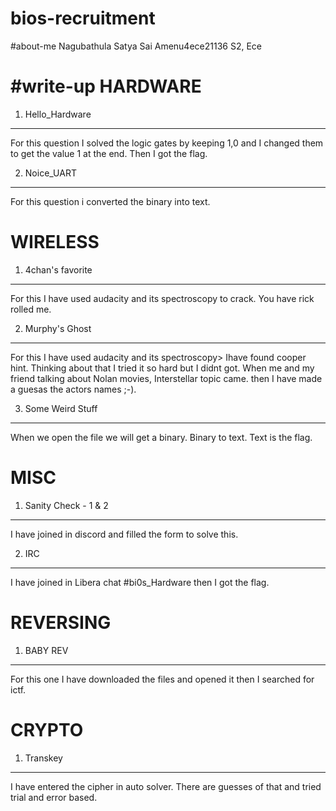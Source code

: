 # bios-recruitment
#about-me
Nagubathula Satya Sai
Amenu4ece21136
S2, Ece

#write-up
HARDWARE
========

1. Hello_Hardware
-----------------
For this question I solved the logic gates by keeping 1,0 and I changed them to get the value 1 at the end.
Then I got the flag.

2. Noice_UART
-------------
For this question i converted the binary into text.

WIRELESS
========

1. 4chan's favorite
--------------------
For this I have used audacity and its spectroscopy to crack. You have rick rolled me.

2. Murphy's Ghost
--------------------
For this I have used audacity and its spectroscopy> Ihave found cooper hint. Thinking about that I tried it so hard but I didnt got. When me and my friend talking about Nolan movies, Interstellar topic came. then I have made a guesas the actors names ;-).

3. Some Weird Stuff 
--------------------
When we open the file we will get a binary. Binary to text. Text is the flag.

MISC
========

1. Sanity Check - 1 & 2
-----------------
I have joined in discord and filled the form to solve this.

2. IRC
-----------------
I have joined in Libera chat #bi0s_Hardware then I got the flag.

REVERSING
========
1. BABY REV
-----------------
For this one I have downloaded the files and opened it then I searched for ictf.

CRYPTO
========
1. Transkey
-----------------
I have entered the cipher in auto solver. There are guesses of that and tried trial and error based.
